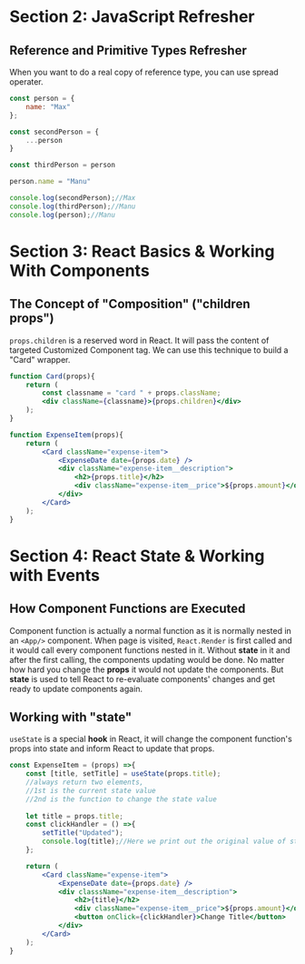 # Section 2: JavaScript Refresher
## Reference and Primitive Types Refresher
When you want to do a real copy of reference type, you can use spread operater.
```js
const person = {
    name: "Max"
};

const secondPerson = {
    ...person
}

const thirdPerson = person

person.name = "Manu"

console.log(secondPerson);//Max
console.log(thirdPerson);//Manu
console.log(person);//Manu
```

# Section 3: React Basics & Working With Components
## The Concept of "Composition" ("children props")
```props.children``` is a reserved word in React. It will pass the content of targeted Customized Component tag. We can use this technique to build a "Card" wrapper.
```jsx
function Card(props){
    return (
        const classname = "card " + props.className;
        <div className={classname}>{props.children}</div>
    );
}

function ExpenseItem(props){
    return (
        <Card className="expense-item">
            <ExpenseDate date={props.date} />
            <div className="expense-item__description">
                <h2>{props.title}</h2>
                <div className="expense-item__price">${props.amount}</div>
            </div>
        </Card>
    );
}
```
# Section 4: React State & Working with Events
## How Component Functions are Executed
Component function is actually a normal function as it is normally nested in an ```<App/>``` component. When page is visited, ```React.Render``` is first called and it would call every component functions nested in it. Without **state** in it and after the first calling, the components updating would be done. No matter how hard you change the **props** it would not update the components. But **state** is used to tell React to re-evaluate components' changes and get ready to update components again.

## Working with "state"
```useState``` is a special **hook** in React, it will change the component function's props into state and inform React to update that props.

```jsx
const ExpenseItem = (props) =>{
    const [title, setTitle] = useState(props.title);
    //always return two elements,
    //1st is the current state value
    //2nd is the function to change the state value 
    
    let title = props.title;
    const clickHandler = () =>{
        setTitle("Updated");
        console.log(title);//Here we print out the original value of state value, because the change is scheduled but not executed right away.
    };

    return (
        <Card className="expense-item">
            <ExpenseDate date={props.date} />
            <div classsName="expense-item__description">
                <h2>{title}</h2>
                <div className="expense-item__price">${props.amount}</div>
                <button onClick={clickHandler}>Change Title</button>
            </div>
        </Card>
    );
}
```